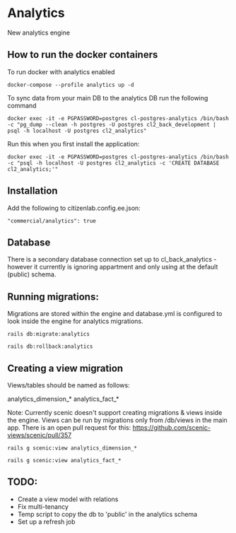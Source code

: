# Analytics
New analytics engine

## How to run the docker containers

To run docker with analytics enabled

`docker-compose --profile analytics up -d`

To sync data from your main DB to the analytics DB run the following command

`docker exec -it -e PGPASSWORD=postgres cl-postgres-analytics /bin/bash -c "pg_dump --clean -h postgres -U postgres cl2_back_development | psql -h localhost -U postgres cl2_analytics"`

Run this when you first install the application:

`docker exec -it -e PGPASSWORD=postgres cl-postgres-analytics /bin/bash -c "psql -h localhost -U postgres cl2_analytics -c 'CREATE DATABASE cl2_analytics;'"`

## Installation

Add the following to citizenlab.config.ee.json:

`"commercial/analytics": true`

## Database

There is a secondary database connection set up to cl_back_analytics - however it currently is ignoring appartment and 
only using at the default (public) schema.

## Running migrations:

Migrations are stored within the engine and database.yml is configured to look inside the engine for analytics migrations.

`rails db:migrate:analytics`

`rails db:rollback:analytics`

## Creating a view migration

Views/tables should be named as follows:

analytics_dimension_*
analytics_fact_*

Note: Currently scenic doesn't support creating migrations & views inside the engine.
Views can be run by migrations only from /db/views in the main app. 
There is an open pull request for this: https://github.com/scenic-views/scenic/pull/357

`rails g scenic:view analytics_dimension_*`

`rails g scenic:view analytics_fact_*`

## TODO:

* Create a view model with relations
* Fix multi-tenancy
* Temp script to copy the db to 'public' in the analytics schema
* Set up a refresh job


